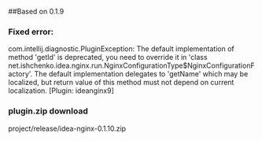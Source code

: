 ##Based on 0.1.9
### Fixed error: 
com.intellij.diagnostic.PluginException: The default implementation of method 'getId' is deprecated, you need to override it in 'class net.ishchenko.idea.nginx.run.NginxConfigurationType$NginxConfigurationFactory'. The default implementation delegates to 'getName' which may be localized, but return value of this method must not depend on current localization. [Plugin: ideanginx9]
### plugin.zip download
project/release/idea-nginx-0.1.10.zip